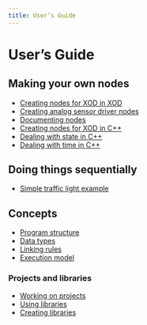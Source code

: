 ```yaml
---
title: User’s Guide
---
```


User’s Guide
============

## Making your own nodes

* [Creating nodes for XOD in XOD](./nodes-for-xod-in-xod/)
* [Creating analog sensor driver nodes](./analog-sensor-node/)
* [Documenting nodes](./documenting-nodes/)
* [Creating nodes for XOD in C++](./nodes-for-xod-in-cpp/)
* [Dealing with state in C++](./cpp-state/)
* [Dealing with time in C++](./cpp-time/)

## Doing things sequentially

* [Simple traffic light example](./simple-traffic-light/)

## Concepts

* [Program structure](./program-structure/)
* [Data types](./data-types/)
* [Linking rules](./linking-rules/)
* [Execution model](./execution-model/)

### Projects and libraries

* [Working on projects](./projects/)
* [Using libraries](./using-libraries/)
* [Creating libraries](./creating-libraries/)

